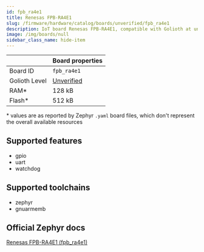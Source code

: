 ```yaml
---
id: fpb_ra4e1
title: Renesas FPB-RA4E1
slug: /firmware/hardware/catalog/boards/unverified/fpb_ra4e1
description: IoT board Renesas FPB-RA4E1, compatible with Golioth at unverified level.
image: /img/boards/null
sidebar_class_name: hide-item
---
```


[//]: # (This is an auto-generated file, do not edit! Changes to it will be lost upon re-generation)



|                | Board properties     |
| -------------  | -------------------- |
| Board ID       | `fpb_ra4e1` |
| Golioth Level  | [Unverified](/firmware/hardware#unverified-boards) |
| RAM*           | 128 kB |
| Flash*         | 512 kB |

\* values are as reported by Zephyr `.yaml` board files, which don't represent the overall available resources



## Supported features

* gpio
* uart
* watchdog

## Supported toolchains

* zephyr
* gnuarmemb

## Official Zephyr docs

[Renesas FPB-RA4E1 (fpb_ra4e1)](https://docs.zephyrproject.org/latest/boards/renesas/fpb_ra4e1/doc/index.html)
